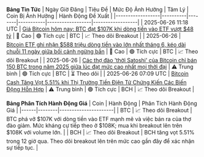 **Bảng Tin Tức**
| Ngày Giờ Đăng | Tiêu Đề | Mức Độ Ảnh Hưởng | Tâm Lý | Coin Bị Ảnh Hưởng | Hành Động Đề Xuất |
|------------------|----------|--------|-----------|------------------|------------------|
| 2025-06-26 11:18 UTC | [Giá Bitcoin hôm nay: BTC đạt $107K khi dòng tiền vào ETF vượt $48 tỷ](https://www.fingerlakes1.com/2025/06/26/bitcoin-price-today-june-26-2025/) | 🚨 Cao | 🟢 Tích cực | BTC | 📈 Theo dõi Breakout |
| 2025-06-26 | [Bitcoin ETF ghi nhận $588 triệu dòng tiền vào lớn nhất tháng 6, kéo dài chuỗi 11 ngày giữa bối cảnh ngừng bắn](https://www.binance.com/en/square/post/26131986937001) | 🚨 Cao | 🟢 Tích cực | BTC | 📈 Theo dõi Breakout |
| 2025-06-26 | [Các thợ đào 'thời Satoshi' của Bitcoin chỉ bán 150 BTC trong năm 2025 giữa lúc đạt mức cao nhất mọi thời đại](https://cointelegraph.com/news/bitcoin-satoshi-era-miners-sold-just-150-btc-in-2025-amid-all-time-highs) | ⚠️ Trung bình | 🟢 Tích cực | BTC | ⏳ Theo dõi |
| 2025-06-26 07:09 UTC | [Bitcoin Cash Tăng Vọt 5.51% khi Thị Trường Tiền Điện Tử Chứng Kiến Các Biến Động Hỗn Hợp](https://www.ainvest.com/news/xrp-news-today-bitcoin-cash-surges-5-51-cryptocurrency-market-sees-mixed-movements-2506/) | ⚠️ Trung bình | 🟢 Tích cực | BCH | 📈 Theo dõi Breakout |

**Bảng Phân Tích Hành Động Giá**
| Coin | Hành Động | Phân Tích Hành Động Giá |
|------|--------|----------------------|
| BTC | 📈 Theo dõi Breakout | BTC phá vỡ $107K với dòng tiền vào ETF mạnh mẽ và việc bán ra của thợ đào giảm. Mức kháng cự tiếp theo ở $108K; mua khi breakout lên trên $108K với volume lớn. |
| BCH | 📈 Theo dõi Breakout | BCH tăng vọt 5.51% trong 12 giờ qua. Theo dõi breakout lên trên mức cao gần đây để xác nhận sự tiếp tục. |